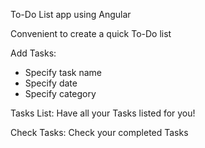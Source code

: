 To-Do List app using Angular

Convenient to create a quick To-Do list

Add Tasks:
- Specify task name
- Specify date
- Specify category

Tasks List:
Have all your Tasks listed for you!

Check Tasks:
Check your completed Tasks 